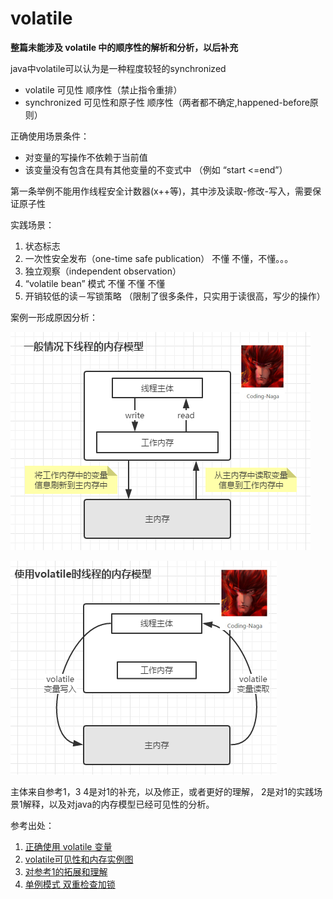# volatile

**整篇未能涉及 volatile 中的顺序性的解析和分析，以后补充**

java中volatile可以认为是一种程度较轻的synchronized
* volatile      可见性           顺序性（禁止指令重排）
* synchronized  可见性和原子性   顺序性（两者都不确定,happened-before原则）

正确使用场景条件：
* 对变量的写操作不依赖于当前值
* 该变量没有包含在具有其他变量的不变式中 （例如 “start <=end”）

第一条举例不能用作线程安全计数器(x++等)，其中涉及读取-修改-写入，需要保证原子性

实践场景：
1. 状态标志
2. 一次性安全发布（one-time safe publication） 不懂 不懂，不懂。。。
3. 独立观察（independent observation）
4. “volatile bean” 模式                      不懂 不懂 不懂
5. 开销较低的读－写锁策略  （限制了很多条件，只实用于读很高，写少的操作）

案例一形成原因分析：

![java线程正常内存模型](./img/thread_normal.png)

![java线程volatile变量内存模型](./img/thread_volatile.png)

主体来自参考1，3 4是对1的补充，以及修正，或者更好的理解，
2是对1的实践场景1解释，以及对java的内存模型已经可见性的分析。

参考出处：
1. [正确使用 volatile 变量](https://www.ibm.com/developerworks/cn/java/j-jtp06197.html)
2. [volatile可见性和内存实例图](https://blog.csdn.net/lemon_tree12138/article/details/51062421)
3. [对参考1的拓展和理解](https://blog.csdn.net/vking_wang/article/details/9982709)
4. [单例模式 双重检查加锁](https://blog.csdn.net/vking_wang/article/details/8708520)